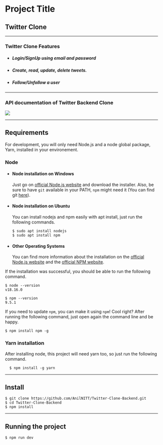 # Project Title
## Twitter Clone


---
### Twitter Clone Features
- ##### Login/SignUp using email and password
- ##### Create, read, update, delete tweets.
- ##### Follow/Unfollow a user

---
### API documentation of Twitter Backend Clone
<a href="https://masterofreact.postman.co/workspace/Anil-Patidar~f75244cb-18bb-4927-b3ae-4f883af6f237/documentation/18292882-299dac6a-07f6-40db-81df-214e24b56833" rel="nofollow" target="blank">
<img src="https://raw.githubusercontent.com/pallavi-shekhar/twitter-clone-backend/main/assets/button-view-api-docs.png" />
</a>

---
## Requirements

For development, you will only need Node.js and a node global package, Yarn, installed in your environement.

### Node
- #### Node installation on Windows

  Just go on [official Node.js website](https://nodejs.org/) and download the installer.
Also, be sure to have `git` available in your PATH, `npm` might need it (You can find git [here](https://git-scm.com/)).

- #### Node installation on Ubuntu

  You can install nodejs and npm easily with apt install, just run the following commands.

      $ sudo apt install nodejs
      $ sudo apt install npm

- #### Other Operating Systems
  You can find more information about the installation on the [official Node.js website](https://nodejs.org/) and the [official NPM website](https://npmjs.org/).

If the installation was successful, you should be able to run the following command.

    $ node --version
    v18.16.0

    $ npm --version
    9.5.1

If you need to update `npm`, you can make it using `npm`! Cool right? After running the following command, just open again the command line and be happy.

    $ npm install npm -g

###
### Yarn installation
  After installing node, this project will need yarn too, so just run the following command.

      $ npm install -g yarn

---

## Install

    $ git clone https://github.com/AnilNITT/Twitter-Clone-Backend.git
    $ cd Twitter-Clone-Backend
    $ npm install

---
## Running the project

    $ npm run dev
